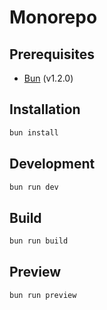 # Monorepo

## Prerequisites

- [Bun](https://bun.sh/) (v1.2.0)

## Installation

```bash
bun install
```

## Development

```bash
bun run dev
```

## Build

```bash
bun run build
```

## Preview

```bash
bun run preview
```
